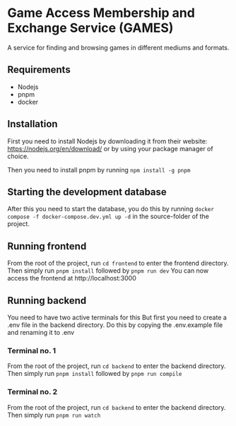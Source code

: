 # Game Access Membership and Exchange Service (GAMES)

A service for finding and browsing games in different mediums and formats.

## Requirements

- Nodejs
- pnpm
- docker

## Installation

First you need to install Nodejs by downloading it from their website: https://nodejs.org/en/download/ or by using your package manager of choice.

Then you need to install pnpm by running `npm install -g pnpm`

## Starting the development database

After this you need to start the database, you do this by running `docker compose -f docker-compose.dev.yml up -d` in the source-folder of the project.

## Running frontend

From the root of the project, run `cd frontend` to enter the frontend directory.
Then simply run `pnpm install` followed by `pnpm run dev`
You can now access the frontend at http://localhost:3000

## Running backend

You need to have two active terminals for this
But first you need to create a .env file in the backend directory. Do this by copying the .env.example file and renaming it to .env

### Terminal no. 1

From the root of the project, run `cd backend` to enter the backend directory.
Then simply run `pnpm install` followed by `pnpm run compile`

### Terminal no. 2

From the root of the project, run `cd backend` to enter the backend directory.
Then simply run `pnpm run watch`

